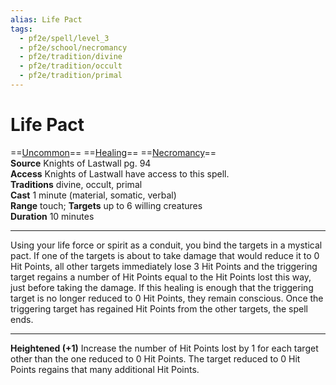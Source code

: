 ```yaml
---
alias: Life Pact
tags:
  - pf2e/spell/level_3
  - pf2e/school/necromancy
  - pf2e/tradition/divine
  - pf2e/tradition/occult
  - pf2e/tradition/primal
---
```


# Life Pact

==[Uncommon](../../../Traits/Uncommon.md)== ==[Healing](../../../Traits/Healing.md)== ==[Necromancy](../../../Traits/Necromancy.md)==  
__Source__ Knights of Lastwall pg. 94  
**Access** Knights of Lastwall have access to this spell.  
**Traditions** divine, occult, primal  
**Cast** 1 minute (material, somatic, verbal)  
**Range** touch; **Targets** up to 6 willing creatures  
**Duration** 10 minutes

---

Using your life force or spirit as a conduit, you bind the targets in a mystical pact. If one of the targets is about to take damage that would reduce it to 0 Hit Points, all other targets immediately lose 3 Hit Points and the triggering target regains a number of Hit Points equal to the Hit Points lost this way, just before taking the damage. If this healing is enough that the triggering target is no longer reduced to 0 Hit Points, they remain conscious. Once the triggering target has regained Hit Points from the other targets, the spell ends.

<hr>

**Heightened (+1)** Increase the number of Hit Points lost by 1 for each target other than the one reduced to 0 Hit Points. The target reduced to 0 Hit Points regains that many additional Hit Points.
